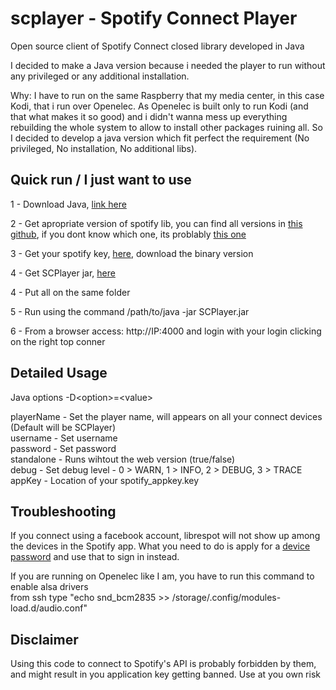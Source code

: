 # scplayer - Spotify Connect Player
Open source client of Spotify Connect closed library developed in Java

I decided to make a Java version because i needed the player to run without any privileged or any additional installation.

Why: I have to run on the same Raspberry that my media center, in this case Kodi, that i run over Openelec. As Openelec is built only to run Kodi (and that what makes it so good) and i didn't wanna mess up everything rebuilding the whole system to allow to install other packages ruining all. So I decided to develop a java version which fit perfect the requirement (No privileged, No installation, No additional libs).

Quick run / I just want to use
---------------
1 - Download Java, <a href="http://www.oracle.com/technetwork/java/javase/downloads/jdk8-downloads-2133151.html" target="_blank">link here</a>

2 - Get apropriate version of spotify lib, you can find all versions in <a href="https://github.com/sashahilton00/spotify-connect-resources" target="_blank">this github</a>, if you dont know which one, its problably <a href="https://github.com/sashahilton00/spotify-connect-resources/raw/master/armhf%20version/libspotify_embedded_shared.so">this one</a>

3 - Get your spotify key, <a href="https://devaccount.spotify.com/my-account/keys/" target="_blank">here</a>, download the binary version

4 - Get SCPlayer jar, <a href="https://github.com/crsmoro/scplayer/raw/master/SCPlayer.jar">here</a>

4 - Put all on the same folder

5 - Run using the command /path/to/java -jar SCPlayer.jar

6 - From a browser access: http://IP:4000 and login with your login clicking on the right top conner


Detailed Usage
---------------
Java options -D&lt;option&gt;=&lt;value&gt;

playerName - Set the player name, will appears on all your connect devices (Default will be SCPlayer)<br/>
username - Set username<br/>
password - Set password<br/>
standalone - Runs wihtout the web version (true/false)<br/>
debug - Set debug level - 0 > WARN, 1 > INFO, 2 > DEBUG, 3 > TRACE<br/>
appKey - Location of your spotify_appkey.key


Troubleshooting
----------------
If you connect using a facebook account, librespot will not show up among the devices in the Spotify app. What you need to do is apply for a <a href="http://www.spotify.com/account/set-device-password/" target="_blank">device password</a> and use that to sign in instead.

If you are running on Openelec like I am, you have to run this command to enable alsa drivers<br/>
from ssh type "echo snd_bcm2835 >> /storage/.config/modules-load.d/audio.conf"

Disclaimer
----------------
Using this code to connect to Spotify's API is probably forbidden by them, and might result in you application key getting banned. Use at you own risk
